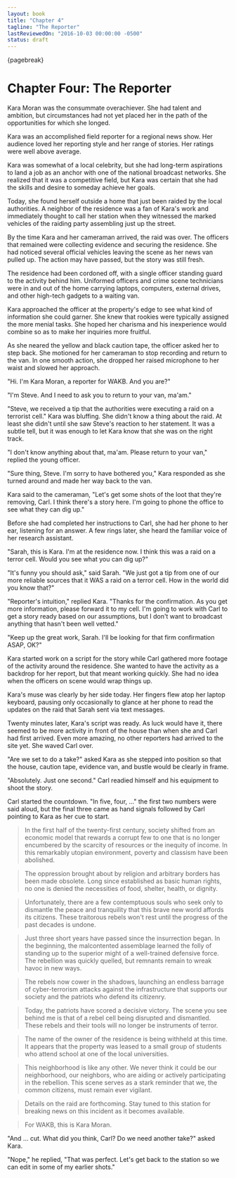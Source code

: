 ```yaml
---
layout: book
title: "Chapter 4"
tagline: "The Reporter"
lastReviewedOn: "2016-10-03 00:00:00 -0500"
status: draft
---
```


{pagebreak}

# Chapter Four: The Reporter

Kara Moran was the consummate overachiever. She had talent and ambition, but circumstances had not yet placed her in the path of the opportunities for which she longed. 

Kara was an accomplished field reporter for a regional news show. Her audience loved her reporting style and her range of stories. Her ratings were well above average. 

Kara was somewhat of a local celebrity, but she had long-term aspirations to land a job as an anchor with one of the national broadcast networks. She realized that it was a competitive field, but Kara was certain that she had the skills and desire to someday achieve her goals.

Today, she found herself outside a home that just been raided by the local authorities. A neighbor of the residence was a fan of Kara's work and immediately thought to call her station when they witnessed the marked vehicles of the raiding party assembling just up the street.

By the time Kara and her cameraman arrived, the raid was over. The officers that remained were collecting evidence and securing the residence. She had noticed several official vehicles leaving the scene as her news van pulled up. The action may have passed, but the story was still fresh.

The residence had been cordoned off, with a single officer standing guard to the activity behind him. Uniformed officers and crime scene technicians were in and out of the home carrying laptops, computers, external drives, and other high-tech gadgets to a waiting van.

Kara approached the officer at the property's edge to see what kind of information she could garner. She knew that rookies were typically assigned the more menial tasks. She hoped her charisma and his inexperience would combine so as to make her inquiries more fruitful.

As she neared the yellow and black caution tape, the officer asked her to step back. She motioned for her cameraman to stop recording and return to the van. In one smooth action, she dropped her raised microphone to her waist and slowed her approach.

"Hi. I'm Kara Moran, a reporter for WAKB. And you are?"

"I'm Steve. And I need to ask you to return to your van, ma'am."

"Steve, we received a tip that the authorities were executing a raid on a terrorist cell." Kara was bluffing. She didn't know a thing about the raid. At least she didn't until she saw Steve's reaction to her statement. It was a subtle tell, but it was enough to let Kara know that she was on the right track.

"I don't know anything about that, ma'am. Please return to your van," replied the young officer.

"Sure thing, Steve. I'm sorry to have bothered you," Kara responded as she turned around and made her way back to the van.

Kara said to the cameraman, "Let's get some shots of the loot that they're removing, Carl. I think there's a story here. I'm going to phone the office to see what they can dig up."

Before she had completed her instructions to Carl, she had her phone to her ear, listening for an answer. A few rings later, she heard the familiar voice of her research assistant.

"Sarah, this is Kara. I'm at the residence now. I think this was a raid on a terror cell. Would you see what you can dig up?"

"It's funny you should ask," said Sarah. "We just got a tip from one of our more reliable sources that it WAS a raid on a terror cell. How in the world did you know that?"

"Reporter's intuition," replied Kara. "Thanks for the confirmation. As you get more information, please forward it to my cell. I'm going to work with Carl to get a story ready based on our assumptions, but I don't want to broadcast anything that hasn't been well vetted." 

"Keep up the great work, Sarah. I'll be looking for that firm confirmation ASAP, OK?"

Kara started work on a script for the story while Carl gathered more footage of the activity around the residence. She wanted to have the activity as a backdrop for her report, but that meant working quickly. She had no idea when the officers on scene would wrap things up.

Kara's muse was clearly by her side today. Her fingers flew atop her laptop keyboard, pausing only occasionally to glance at her phone to read the updates on the raid that Sarah sent via text messages.

Twenty minutes later, Kara's script was ready. As luck would have it, there seemed to be more activity in front of the house than when she and Carl had first arrived. Even more amazing, no other reporters had arrived to the site yet. She waved Carl over.

"Are we set to do a take?" asked Kara as she stepped into position so that the house, caution tape, evidence van, and bustle would be clearly in frame.

"Absolutely. Just one second." Carl readied himself and his equipment to shoot the story.

Carl started the countdown. "In five, four, ..." the first two numbers were said aloud, but the final three came as hand signals followed by Carl pointing to Kara as her cue to start.

>In the first half of the twenty-first century, society shifted from an economic model that rewards a corrupt few to one that is no longer encumbered by the scarcity of resources or the inequity of income. In this remarkably utopian environment, poverty and classism have been abolished. 

>The oppression brought about by religion and arbitrary borders has been made obsolete. Long since established as basic human rights, no one is denied the necessities of food, shelter, health, or dignity.

>Unfortunately, there are a few contemptuous souls who seek only to dismantle the peace and tranquility that this brave new world affords its citizens. These traitorous rebels won't rest until the progress of the past decades is undone.

>Just three short years have passed since the insurrection began. In the beginning, the malcontented assemblage learned the folly of standing up to the superior might of a well-trained defensive force. The rebellion was quickly quelled, but remnants remain to wreak havoc in new ways.

>The rebels now cower in the shadows, launching an endless barrage of cyber-terrorism attacks against the infrastructure that supports our society and the patriots who defend its citizenry.

>Today, the patriots have scored a decisive victory. The scene you see behind me is that of a rebel cell being disrupted and dismantled. These rebels and their tools will no longer be instruments of terror. 

>The name of the owner of the residence is being withheld at this time. It appears that the property was leased to a small group of students who attend school at one of the local universities.

>This neighborhood is like any other. We never think it could be our neighborhood, our neighbors, who are aiding or actively participating in the rebellion. This scene serves as a stark reminder that we, the common citizens, must remain ever vigilant.

>Details on the raid are forthcoming. Stay tuned to this station for breaking news on this incident as it becomes available.

>For WAKB, this is Kara Moran.

"And ... cut. What did you think, Carl? Do we need another take?" asked Kara.

"Nope," he replied, "That was perfect. Let's get back to the station so we can edit in some of my earlier shots."
